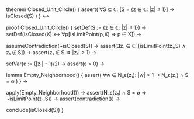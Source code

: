 theorem Closed_Unit_Circle() {
  assert(
    ∀S ⊆ ℂ: [S = {z ∈ ℂ: |z| ≤ 1}] ⇒ isClosed(S)
  )
} ↔

proof Closed_Unit_Circle() {
  setDef(S := {z ∈ ℂ: |z| ≤ 1}) →
  setDef(isClosed(X) ↔ ∀p[isLimitPoint(p,X) ⇒ p ∈ X]) →
  
  assumeContradiction(¬isClosed(S)) →
  assert(∃z₁ ∈ ℂ: [isLimitPoint(z₁,S) ∧ z₁ ∉ S]) →
  assert(z₁ ∉ S ⇒ |z₁| > 1) →

  setVar(ε := (|z₁| - 1)/2) →
  assert(ε > 0) →
  
  lemma Empty_Neighborhood() {
    assert(
      ∀w ∈ N_ε(z₁): |w| > 1 →
      N_ε(z₁) ∩ S = ∅
    )
  } →
  
  apply(Empty_Neighborhood()) →
  assert(N_ε(z₁) ∩ S = ∅ ⇒ ¬isLimitPoint(z₁,S)) →
  assert(contradiction()) →
  
  conclude(isClosed(S))
}
